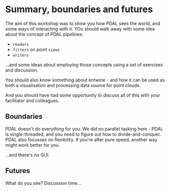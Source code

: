 # Summary, boundaries and futures

The aim of this workshop was to show you how PDAL sees the world, and some ways of interacting with it. YOu should walk away with some idea about the concept of PDAL pipelines:

- `readers`
- `filters` on point `views`
- `writers`

...and some ideas about employing those concepts using a set of exercises and discussion.

You should also know something about entwine - and how it can be used as both a visualisation and processing data source for point clouds.

And you should have had some opportunity to discuss all of this with your facilitator and colleagues.

## Boundaries

PDAL doesn't do everything for you. We did no parallel tasking here - PDAL is single-threaded, and you need to figure out how to divide-and-conquer. PDAL also focusses on flexibility. If you're after pure speed, another way might work better for you.

...and there's no GUI.


## Futures

What do you see? Discussion time...
